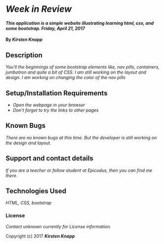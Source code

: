 # _Week in Review_

#### _This application is a simple website illustrating learning html, css, and some bootstrap. Friday, April 21, 2017_

#### By _**Kirsten Knapp**_

## Description

_You'll the beginnings of some bootstrap elements like, nav pills, containers, jumbotron and quite a bit of CSS. I am still working
on the layout and design. I am working on changing the color of the nav pills_

## Setup/Installation Requirements

* _Open the webpage in your browser_
* _Don't forget to try the links to other pages_


## Known Bugs

_There are no known bugs at this time. But the developer is still working on the design and layout._

## Support and contact details

_If you are a teacher or fellow student at Epicodus, then you can find me there._

## Technologies Used

_HTML, CSS, bootstrap_

### License

*Contact unknown currently for License information.*

Copyright (c) 2017 **_Kirsten Knapp_**
